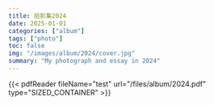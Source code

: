 ```yaml
---
title: 拾影集2024
date: 2025-01-01
categories: ["album"]
tags: ["photo"]
toc: false
img: "/images/album/2024/cover.jpg"
summary: "My photograph and essay in 2024"
---
```


{{< pdfReader fileName="test" url="/files/album/2024.pdf" type="SIZED_CONTAINER" >}}